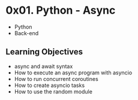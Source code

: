 # 0x01. Python - Async
- Python
- Back-end

## Learning Objectives
- async and await syntax
- How to execute an async program with asyncio
- How to run concurrent coroutines
- How to create asyncio tasks
- How to use the random module